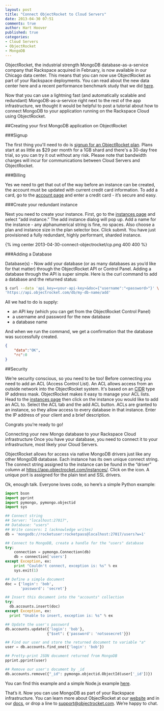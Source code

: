 ```yaml
---
layout: post
title: "Connect ObjectRocket to Cloud Servers"
date: 2013-04-30 07:51
comments: true
author: Hart Hoover
published: true
categories: 
- Cloud Servers
- ObjectRocket
- MongoDB
---
```

ObjectRocket, the industrial strength MongoDB database-as-a-service company that Rackspace acquired in February, is now available in our Chicago data center. This means that you can now use ObjectRocket as part of your Rackspace deployments. You can read about the new data center here and a recent performance benchmark study that we did [here](http://devops.rackspace.com/benchmarking-hosted-mongodb-services.html).

Now that you can use a lightning fast (and automatically scalable and redundant) MongoDB-as-a-service right next to the rest of the app infrastructure, we thought it would be helpful to post a tutorial about how to connect MongoDB to your application running on the Rackspace Cloud using ObjectRocket.

<!-- more -->

##Creating your first MongoDB application on ObjectRocket

###Signup

The first thing you'll need to do is [signup for an ObjectRocket plan](http://www.objectrocket.com/pricing). Plans start at as little as $29 per month for a 1GB shard and there's a 30-day free trial, so you can try it out without any risk. Please note that bandwidth charges will incur for communications between Cloud Servers and ObjectRocket.

###Billing

Yes we need to get that out of the way before an instance can be created, the account must be updated with current credit card information. To add a card, go to the [account page](https://app.objectrocket.com/account) and enter a credit card - it’s secure and easy.

###Create your redundant instance

Next you need to create your instance. First, go to the [instances page](https://app.objectrocket.com/instances) and select “add instance.” The add instance dialog will pop up. Add a name for the instance - any alphanumerical string is fine, no spaces. Also choose a plan and instance size in the plan selector box. Click submit. You have just provisioned a fully redundant, highly performant, sharded instance.

{% img center 2013-04-30-connect-objectrocket/cp.png 400 400 %}

###Adding a Database

Database(s) - Now add your database (or as many databases as you’d like for that matter) through the ObjectRocket API or Control Panel. Adding a database through the API is super simple. Here is the curl command to add a database and the returned status:

```bash
$ curl --data 'api_key=<your-api-key>&doc={"username":"<password>"}' \
'https://api.objectrocket.com/db/my-db-name/add'
```

All we had to do is supply:

* an API key (which you can get from the ObjectRocket Control Panel)
* a username and password for the new database 
* a database name


And when we run the command, we get a confirmation that the database was successfully created.

```json
{
    "data":"OK", 
    "rc":0
}
```

##Security

We’re security conscious, so you need to be too! Before connecting you need to add an ACL (Access Control List). An ACL allows access from an outside network into the ObjectRocket system. It's based on an [CIDR](http://en.wikipedia.org/wiki/Classless_Inter-Domain_Routing) type IP address mask. ObjectRocket makes it easy to manage your ACL lists. Head to the [instances page](https://app.objectrocket.com/instances) then click on the instance you would like to add an ACL to. Select the ACL tab and the add ACL button. ACLs are granted to an instance, so they allow access to every database in that instance. Enter the IP address of your client and a brief description.

Congrats you’re ready to go!

Connecting your new Mongo database to your Rackspace Cloud infrastructure
Once you have your database, you need to connect it to your infrastructure, most likely your Cloud Servers.  

ObjectRocket allows for access via native MongoDB drivers just like any other MongoDB database. Each instance has its own unique connect string. The connect string assigned to the instance can be found in the “driver” column at <https://app.objectrocket.com/instances/>. Click on the icon. A unique port is assigned for the plain text and SSL drivers.    

Ok, enough talk. Everyone loves code, so here’s a simple Python example:

```python
import bson
import pprint
import pymongo, pymongo.objectid
import sys

## Connect string 
## Server: "localhost:27017", 
## Database: "users"
## Write concern: 1 (acknowledge writes)
db = 'mongodb://rocketuser:rocketpass@localhost:27017/users?w=1'

## Connect to MongoDB, create a handle for the "users" database
try:
    connection = pymongo.Connection(db)
    db = connection['users']
except Exception, ex:
    print "Couldn't connect, exception is: %s" % ex
    sys.exit(1)

## Define a simple document
doc = {'login': 'bob', 
       'password': 'secret'}

## Insert this document into the "accounts" collection
try:
  db.accounts.insert(doc)
except Exception, ex:
  print "Unable to insert, exception is: %s" % ex

## Update the user's password
db.accounts.update({'login': 'bob'}, 
                   {"$set": {'password': 'notsosecret'}})

## Find our user and store the returned document to variable "a"
user = db.accounts.find_one({'login': 'bob'})

## Pretty-print JSON document returned from MongoDB
pprint.pprint(user)

## Remove our user's document by _id
db.accounts.remove({"_id": pymongo.objectid.ObjectId(user['_id'])})
```

You can find this example and a simple Node.js example [here](http://docs.objectrocket.com/native).
 
That’s it. Now you can use MongoDB as part of your Rackspace infrastructure. You can learn more about ObjectRocket at our [website](http://www.objectrocket.com) and in our [docs](http://docs.objectrocket.com), or drop a line to <support@objectrocket.com>. We’re happy to chat.
